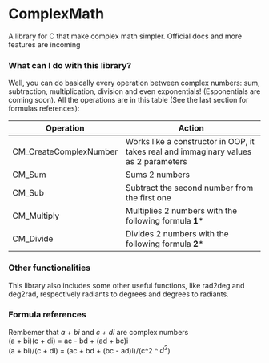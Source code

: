 # ComplexMath
A library for C that make complex math simpler. Official docs and more features are incoming 
### What can I do with this library?
Well, you can do basically every operation between complex numbers: sum, subtraction, multiplication, division and even exponentials! (Esponentials are coming soon). All the operations are in this table (See the last section for formulas references):

|Operation| Action|
|---------|-------|
|CM_CreateComplexNumber|Works like a constructor in OOP, it takes real and immaginary values as 2 parameters|
|CM_Sum|Sums 2 numbers|
|CM_Sub|Subtract the second number from the first one|
|CM_Multiply|Multiplies 2 numbers with the following formula **1***|
|CM_Divide|Divides 2 numbers with the following formula **2***|

### Other functionalities
This library also includes some other useful functions, like rad2deg and deg2rad, respectively radiants to degrees and degrees to radiants.

### Formula references
Rembemer that _a + bi_ and _c + di_ are complex numbers    
(a + bi)(c + di) = ac - bd + (ad + bc)i  
(a + bi)/(c + di) = (ac + bd + (bc - ad)i)/(c^2 ^ $d^2$)
